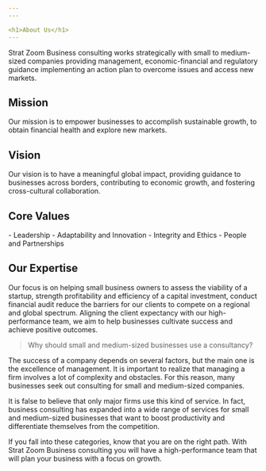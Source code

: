 ```yaml
---
---

<h1>About Us</h1>
---
```

Strat Zoom Business consulting works strategically with small to medium-sized companies providing management, economic-financial and regulatory guidance implementing an action plan to overcome issues and access new markets.

<h2>Mission</h2>
Our mission is to empower businesses to accomplish sustainable growth, to obtain financial health and explore new markets.

<h2>Vision</h2>

Our vision is to have a meaningful global impact, providing guidance to businesses across borders, contributing to economic growth, and fostering cross-cultural collaboration.

<h2>Core Values</h2>
- Leadership
- Adaptability and Innovation
- Integrity and Ethics
- People and Partnerships

<h2>Our Expertise</h2>
Our focus is on helping small business owners to assess the viability of a startup, strength profitability and efficiency of a capital investment, conduct financial audit reduce the barriers for our clients to compete on a regional and global spectrum. Aligning the client expectancy with our high-performance team, we aim to help businesses cultivate success and achieve positive outcomes.

> Why should small and medium-sized businesses use a consultancy?

The success of a company depends on several factors, but the main one is the excellence of management. It is important to realize that managing a firm involves a lot of complexity and obstacles. For this reason, many businesses seek out consulting for small and medium-sized companies.

It is false to believe that only major firms use this kind of service. In fact, business consulting has expanded into a wide range of services for small and medium-sized businesses that want to boost productivity and differentiate themselves from the competition.

If you fall into these categories, know that you are on the right path. With Strat Zoom Business consulting you will have a high-performance team that will plan your business with a focus on growth.
